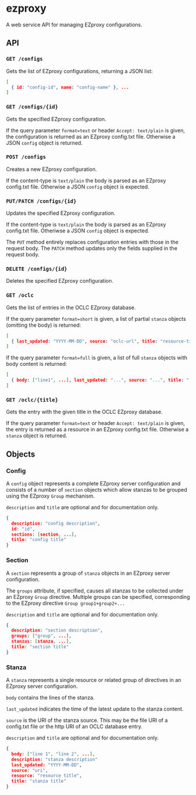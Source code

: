 # ezproxy

A web service API for managing EZproxy configurations.

## API

### ```GET /configs```

Gets the list of EZproxy configurations, returning a JSON list:
```json
[
  { id: "config-id", name: "config-name" }, ...
]
```

### ```GET /configs/{id}```

Gets the specified EZproxy configuration.

If the query parameter `format=text` or header `Accept: text/plain` is given, the configuration
is returned as an EZproxy config.txt file. Otherwise a JSON `config` object is returned. 

### ```POST /configs```

Creates a new EZproxy configuration.

If the content-type is `text/plain` the body is parsed as an EZproxy config.txt file.
Otherwise a JSON `config` object is expected.

### ```PUT/PATCH /configs/{id}```

Updates the specified EZproxy configuration.

If the content-type is `text/plain` the body is parsed as an EZproxy config.txt file.
Otheriwse a JSON `config` object is expected.

The `PUT` method entirely replaces configuration entries with those in the request body.
The `PATCH` method updates only the fields supplied in the request body.

### ```DELETE /configs/{id}```

Deletes the specified EZproxy configuration.

### ```GET /oclc```

Gets the list of entries in the OCLC EZproxy database.

If the query parameter `format=short` is given, a list of partial `stanza` objects (omitting
the body) is returned:

```json
[
  { last_updated: "YYYY-MM-DD", source: "oclc-url", title: "resource-title" }
]
```

If the query parameter `format=full` is given, a list of full `stanza` objects with body
content is returned:
```json
[
  { body: ["line1", ...], last_updated: "...", source: "...", title: "..." }, ...
]
```
### ```GET /oclc/{title}```

Gets the entry with the given title in the OCLC EZproxy database.

If the query parameter `format=text` or header `Accept: text/plain` is given, the entry is
returned as a resource in an EZproxy config.txt file. Otherwise a `stanza` object is
returned.

## Objects

### Config

A `config` object represents a complete EZproxy server configuration and consists of a
number of `section` objects which allow stanzas to be grouped using the EZproxy `Group`
mechanism.

`description` and `title` are optional and for documentation only.

```json
{
  description: "config description",
  id: "id",
  sections: [section, ...],
  title: "config title"
}
```

### Section

A `section` represents a group of `stanza` objects in an EZproxy server configuration.

The `groups` attribute, if specified, causes all stanzas to be collected under an EZproxy
`Group` directive. Multiple groups can be specified, corresponding to the EZproxy
directive `Group group1+group2+...`

`description` and `title` are optional and for documentation only.

```json
{
  description: "section description",
  groups: ["group", ...],
  stanzas: [stanza, ...],
  title: "section title"
}
```

### Stanza

A `stanza` represents a single resource or related group of directives in an EZproxy
server configuration.

`body` contains the lines of the stanza.

`last_updated` indicates the time of the latest update to the stanza content.

`source` is the URI of the stanza source. This may be the file URI of a config.txt file
or the http URI of an OCLC database entry. 

`description` and `title` are optional and for documentation only.

```json
{
  body: ["line 1", "line 2", ...],
  description: "stanza description"
  last_updated: "YYYY-MM-DD",
  source: "uri",
  resource: "resource title",
  title: "stanza title"
}
```
